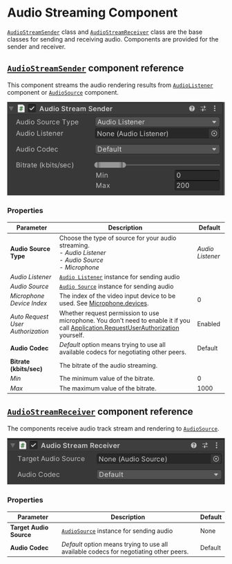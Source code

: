 # Audio Streaming Component

[`AudioStreamSender`](../api/Unity.RenderStreaming.AudioStreamSender.html) class and [`AudioStreamReceiver`]((../api/Unity.RenderStreaming.AudioStreamReceiver.html)) class are the base classes for sending and receiving audio. Components are provided for the sender and receiver.

## [`AudioStreamSender`](../api/Unity.RenderStreaming.AudioStreamSender.html) component reference

This component streams the audio rendering results from [`AudioListener`](https://docs.unity3d.com/ScriptReference/AudioListener.html) component or [`AudioSource`](https://docs.unity3d.com/ScriptReference/AudioSource.html) component.

![AudioStreamSender inspector](images/audiostreamsender_inspector.png)

### Properties

| Parameter | Description | Default |
| --------- | ----------- | ------- |
| **Audio Source Type** | Choose the type of source for your audio streaming.  <br/> - *Audio Listener* <br/> - *Audio Source* <br/> - *Microphone* | *Audio Listener* |
| *Audio Listener* | [`Audio Listener`](https://docs.unity3d.com/ScriptReference/AudioSource.html) instance for sending audio | |
| *Audio Source* | [`Audio Source`](https://docs.unity3d.com/ScriptReference/AudioSource.html) instance for sending audio | |
| *Microphone Device Index* | The index of the video input device to be used. See [Microphone.devices](https://docs.unity3d.com/ScriptReference/Microphone-devices.html). | 0 |
| *Auto Request User Authorization* | Whether request permission to use microphone. You don't need to enable it if you call [Application.RequestUserAuthorization](https://docs.unity3d.com/ScriptReference/Application.RequestUserAuthorization.html) yourself. | Enabled |
| **Audio Codec** | *Default* option means trying to use all available codecs for negotiating other peers. | Default |
| **Bitrate (kbits/sec)** | The bitrate of the audio streaming. | |
| *Min* | The minimum value of the bitrate. | 0 |
| *Max* | The maximum value of the bitrate. | 1000 |

## [`AudioStreamReceiver`](../api/Unity.RenderStreaming.AudioStreamReceiver.html) component reference

The components receive audio track stream and rendering to [`AudioSource`](https://docs.unity3d.com/ScriptReference/AudioSource.html).

![AudioStreamReceiver inspector](images/audiostreamreceiver_inspector.png)

### Properties

| Parameter | Description | Default |
| --------- | ----------- | ------- |
| **Target Audio Source** | [`AudioSource`](https://docs.unity3d.com/ScriptReference/AudioSource.html) instance for sending audio | None |
| **Audio Codec** | *Default* option means trying to use all available codecs for negotiating other peers. | Default |
